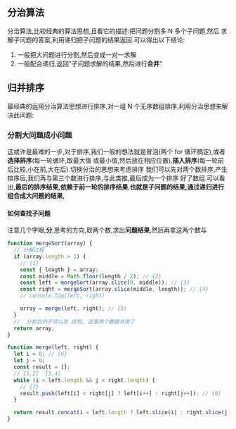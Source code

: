## 分治算法

分治算法,比较经典的算法思想,且看它的描述:把问题分割多 N 多个子问题,然后
求解子问题的答案,利用递归把子问题的结果返回.可以得出以下结论:

1. 一般把大问题进行分割,然后变成一对一求解
2. 一般配合递归,返回"子问题求解的结果,然后进行**合并**"

## 归并排序

最经典的运用分治算法思想进行排序,对一组 N 个无序数组排序,利用分治思想来解决此问题:

### 分割大问题成小问题

这或许是最难的一步,对于排序,我们一般的想法就是冒泡(两个 for 循环搞定),或者**选择排序**(每一轮循环,取最大值
或最小值,然后放在相应位置),**插入排序**(每一轮前后比较,小在前,大在后).切换分治的思想来考虑排序
我们可以先对两个数排序,产生排序后,我们再与第三个数进行排序,与此类推,最后成为一个排序
好了数组.可以看出,**最后的排序结果,依赖于前一轮的排序结果**,**也就是子问题的结果,通过递归进行组合成大问题的结果**,

#### 如何查找子问题

注意几个字眼,**分**,思考的方向,取两个数,求出**问题结果**,然后再拿这两个数与

```js
function mergeSort(array) {
  // 分解过程
  if (array.length > 1) {
    // {1}
    const { length } = array;
    const middle = Math.floor(length / 2); // {2}
    const left = mergeSort(array.slice(0, middle)); // {3}
    const right = mergeSort(array.slice(middle, length)); // {4}
    // console.log(left, right)

    array = merge(left, right); // {5}
  }
  //  分割后的子项以及 结构, 这里两个数据共用了
  return array;
}

function merge(left, right) {
  let i = 0; // {6}
  let j = 0;
  const result = [];
  // [1,2]  [3,4]
  while (i < left.length && j < right.length) {
    // {7}
    result.push(left[i] < right[j] ? left[i++] : right[j++]); // {8}
  }

  return result.concat(i < left.length ? left.slice(i) : right.slice(j)); // {9}
}
```

